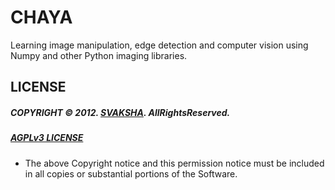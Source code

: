 # CHAYA

Learning image manipulation, edge detection and computer vision using Numpy
and other Python imaging libraries.



## LICENSE
##### COPYRIGHT © 2012. [SVAKSHA](https://github.com/svaksha). AllRightsReserved.
##### [AGPLv3 LICENSE](http://www.gnu.org/licenses/agpl.html)
* The above Copyright notice and this permission notice must be included in all copies or substantial portions of the Software.


